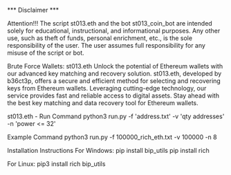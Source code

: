 *** Disclaimer ***

Attention!!! 
The script st013.eth and the bot st013_coin_bot are intended solely for educational, instructional, and informational purposes. Any other use, such as theft of funds, personal enrichment, etc., is the sole responsibility of the user. The user assumes full responsibility for any misuse of the script or bot.

Brute Force Wallets: st013.eth
Unlock the potential of Ethereum wallets with our advanced key matching and recovery solution. st013.eth, developed by b36ct3p, offers a secure and efficient method for selecting and recovering keys from Ethereum wallets. Leveraging cutting-edge technology, our service provides fast and reliable access to digital assets. Stay ahead with the best key matching and data recovery tool for Ethereum wallets.

st013.eth - Run Command
python3 run.py -f 'address.txt' -v 'qty addresses' -n 'power <= 32'

Example Command
python3 run.py -f 100000_rich_eth.txt -v 100000 -n 8

Installation Instructions
For Windows:
pip install bip_utils
pip install rich

For Linux:
pip3 install rich bip_utils
